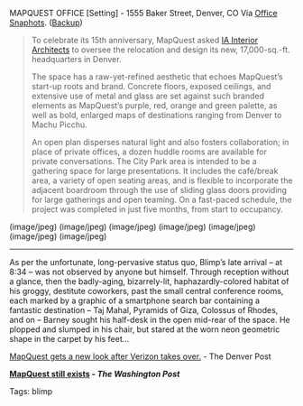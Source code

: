 MAPQUEST OFFICE [Setting] - 1555 Baker Street, Denver, CO
Via [Office Snaphots](https://officesnapshots.com/2013/12/11/inside-mapquests-denver-headquarters/). ([Backup](file:///C:/Users/David%20Blue/Documents/Pith/MapQuest%20Headquarters%202012/insidemapquestsdenverhq-officesnapshots.pdf))

> To celebrate its 15th anniversary, MapQuest asked [IA Interior Architects](http://interiorarchitects.com/) to oversee the relocation and design its new, 17,000-sq.-ft. headquarters in Denver. 
> 
> The space has a raw-yet-refined aesthetic that echoes MapQuest’s start-up roots and brand. Concrete floors, exposed ceilings, and extensive use of metal and glass are set against such branded elements as MapQuest’s purple, red, orange and green palette, as well as bold, enlarged maps of destinations ranging from Denver to Machu Picchu. 
> 
> An open plan disperses natural light and also fosters collaboration; in place of private offices, a dozen huddle rooms are available for private conversations. The City Park area is intended to be a gathering space for large presentations. It includes the café/break area, a variety of open seating areas, and is flexible to incorporate the adjacent boardroom through the use of sliding glass doors providing for large gatherings and open teaming. On a fast-paced schedule, the project was completed in just five months, from start to occupancy.

(image/jpeg) (image/jpeg) (image/jpeg) (image/jpeg) (image/jpeg) (image/jpeg) (image/jpeg)

* * *

As per the unfortunate, long-pervasive status quo, Blimp’s late arrival – at 8:34 – was not observed by anyone but himself. Through reception without a glance, then the badly-aging, bizarrely-lit, haphazardly-colored habitat of his groggy, destitute coworkers, past the small central conference rooms, each marked by a graphic of a smartphone search bar containing a fantastic destination – Taj Mahal, Pyramids of Giza, Colossus of Rhodes, and on – Barney sought his half-desk in the open mid-rear of the space.
He plopped and slumped in his chair, but stared at the worn neon geometric shape in the carpet by his feet...

[MapQuest gets a new look after Verizon takes over.](https://www.evernote.com/shard/s36/nl/4017180/e4244857-7279-4172-bcca-326d64ae6e3f) - The Denver Post

**[MapQuest still exists](https://www.evernote.com/shard/s36/nl/4017180/6aa5628a-4089-400e-bc66-19efb2cb2756) - *The Washington Post***

Tags:
  blimp